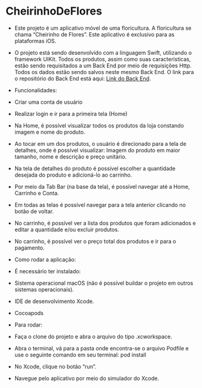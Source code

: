 # CheirinhoDeFlores

- Este projeto é um aplicativo móvel de uma floricultura. A floricultura se chama “Cheirinho de Flores”. Este aplicativo é exclusivo para as plataformas iOS.

- O projeto está sendo desenvolvido com a linguagem Swift, utilizando o framework UIKit. Todos os produtos, assim como suas características, estão sendo requisitados a um Back End por meio de requisições Http. Todos os dados estão sendo salvos neste mesmo Back End. O link para o repositório do Back End está aqui: [Link do Back End](https://github.com/swelencesario/CheirinhoDeFloresBackend).

- Funcionalidades: 

- Criar uma conta de usuário
- Realizar login e ir para a primeira tela (Home)
- Na Home, é possível visualizar todos os produtos da loja constando imagem e nome do produto.
- Ao tocar em um dos produtos, o usuário é direcionado para a tela de detalhes, onde é possível visualizar: Imagem do produto em maior tamanho, nome e descrição e preço unitário.
- Na tela de detalhes do produto é possível escolher a quantidade desejada do produto e adicioná-lo ao carrinho.
- Por meio da Tab Bar (na base da tela), é possível navegar até a Home, Carrinho e Conta.
- Em todas as telas é possível navegar para a tela anterior clicando no botão de voltar.
- No carrinho, é possível ver a lista dos produtos que foram adicionados e editar a quantidade e/ou excluir produtos.
- No carrinho, é possível ver o preço total dos produtos e ir para o pagamento.

- Como rodar a aplicação:

- É necessário ter instalado:

- Sistema operacional macOS (não é possível buildar o projeto em outros sistemas operacionais).
- IDE de desenvolvimento Xcode.
- Cocoapods

- Para rodar:

- Faça o clone do projeto e abra o arquivo do tipo .xcworkspace. 
- Abra o terminal, vá para a pasta onde encontra-se o arquivo Podfile e use o seguinte comando em seu terminal: pod install
- No Xcode, clique no botão “run”.
- Navegue pelo aplicativo por meio do simulador do Xcode.
